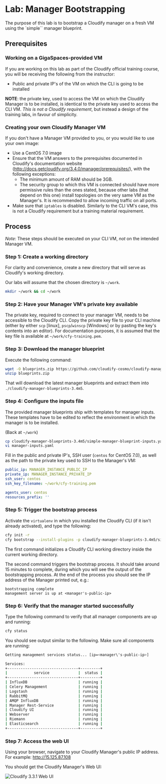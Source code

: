 # Lab: Manager Bootstrapping

The purpose of this lab is to bootstrap a Cloudify manager on a fresh VM using the `simple`` manager blueprint.

## Prerequisites

### Working on a GigaSpaces-provided VM

If you are working on this lab as part of the Cloudify official training course, you will be receiving
the following from the instructor:

* Public and private IP's of the VM on which the CLI is going to be installed

**NOTE**: the private key, used to access the VM on which the Cloudify Manager is to be installed, is identical
to the private key used to access the CLI VM. *This is not a Cloudify requirement*, but instead a design
of the training labs, in favour of simplicity.

### Creating your own Cloudify Manager VM

If you don't have a Manager VM provided to you, or you would like to use your own image:

* Use a CentOS 7.0 image
* Ensure that the VM answers to the prerequisites documented in Cloudify's documentation website (http://docs.getcloudify.org/3.4.0/manager/prerequisites/),
with the following exceptions:
  * The minimum amount of RAM should be 3GB.
  * The security group to which this VM is connected should have more permissive rules than the ones stated,
  because other labs (that depend on this one) install topologies on the very same VM as the Manager's.
  It is recommended to allow incoming traffic on all ports.
* Make sure that `iptables` is disabled. Similarly to the CLI VM's case, this is not a Cloudify requirement but a training
material requirement.

## Process

*Note*: These steps should be executed on your CLI VM, *not* on the intended Manager VM.

### Step 1: Create a working directory

For clarity and convenience, create a new directory that will serve as Cloudify's working directory.

Our labs will assume that the chosen directory is `~/work`.

```bash
mkdir ~/work && cd ~/work
```

### Step 2: Have your Manager VM's private key available

The private key, required to connect to your manager VM, needs to be accessible to the Cloudify CLI. Copy the private key file to your CLI machine (either by either `scp` [linux], `pscp`/`winscp` [Windows] or by pasting the key's contents into an editor).
For documentation purposes, it is assumed that the key file is available at `~/work/cfy-training.pem`.

### Step 3: Download the manager blueprint

Execute the following command:

```bash
wget -O blueprints.zip https://github.com/cloudify-cosmo/cloudify-manager-blueprints/archive/3.4m5.zip
unzip blueprints.zip
```

That will download the latest manager blueprints and extract them into `./cloudify-manager-blueprints-3.4m5`.

### Step 4: Configure the inputs file

The provided manager blueprints ship with templates for manager inputs. These templates have to be edited to reflect the environment in which the manager is to be installed.

(Back at `~/work`)

```bash
cp cloudify-manager-blueprints-3.4m5/simple-manager-blueprint-inputs.yaml ./manager-inputs.yaml
vi manager-inputs.yaml
```

Fill in the public and private IP's, SSH user (`centos` for CentOS 7.0), as well as the path to the private key used to SSH to the Manager's VM:

```yaml
public_ip: MANAGER_INSTANCE_PUBLIC_IP
private_ip: MANAGER_INSTANCE_PRIVATE_IP
ssh_user: centos
ssh_key_filename: ~/work/cfy-training.pem

agents_user: centos
resources_prefix: ''
```

### Step 5: Trigger the bootstrap process

Activate the `virtualenv` in which you installed the Cloudify CLI (if it isn't already activated), and type the following:

```bash
cfy init -r
cfy bootstrap --install-plugins -p cloudify-manager-blueprints-3.4m5/simple-manager-blueprint.yaml -i manager-inputs.yaml
```

The first command initializes a Cloudify CLI working directory inside the current working directory.

The second command triggers the bootstrap process. It should take around 15 minutes to complete, during which you will see the output of the bootstrapping process. At the end of the process you should see the IP address of the Manager printed out, e.g.:

```
bootstrapping complete
management server is up at <manager's-public-ip>
```

### Step 6: Verify that the manager started successfully

Type the following command to verify that all manager components are up and running:

```bash
cfy status
```

You should see output similar to the following. Make sure all components are running:

```bash
Getting management services status... [ip=<manager\'s-public-ip>]

Services:
+--------------------------------+---------+
|            service             |  status |
+--------------------------------+---------+
| InfluxDB                       | running |
| Celery Management              | running |
| Logstash                       | running |
| RabbitMQ                       | running |
| AMQP InfluxDB                  | running |
| Manager Rest-Service           | running |
| Cloudify UI                    | running |
| Webserver                      | running |
| Riemann                        | running |
| Elasticsearch                  | running |
+--------------------------------+---------+
```

### Step 7: Access the web UI

Using your browser, navigate to your Cloudify Manager's public IP address. For example: http://15.125.87.108

You should get the Cloudify Manager's Web UI:

![Cloudify 3.3.1 Web UI](../../../raw/3.3.1/simple-bootstrap/cfy-3.3.1-ui.png "Cloudify 3.3.1 Web UI")
